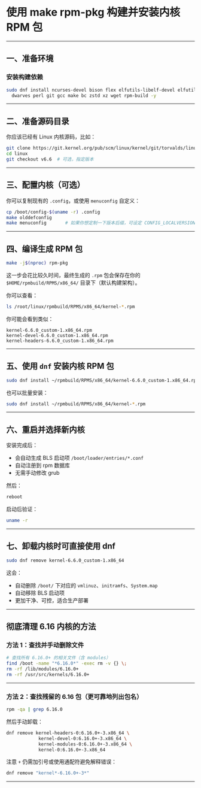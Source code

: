 # 使用 make rpm-pkg 构建并安装内核 RPM 包

---

## 一、准备环境

### 安装构建依赖

```bash
sudo dnf install ncurses-devel bison flex elfutils-libelf-devel elfutils-devel openssl-devel \
  dwarves perl git gcc make bc zstd xz wget rpm-build -y
```

---

## 二、准备源码目录

你应该已经有 Linux 内核源码，比如：

```bash
git clone https://git.kernel.org/pub/scm/linux/kernel/git/torvalds/linux.git
cd linux
git checkout v6.6  # 可选，指定版本
```  

---

## 三、配置内核（可选）

你可以复制现有的 `.config`，或使用 `menuconfig` 自定义：

```bash
cp /boot/config-$(uname -r) .config
make olddefconfig
make menuconfig       # 如果你想定制一下版本后缀，可设定 CONFIG_LOCALVERSION
```

---

## 四、编译生成 RPM 包

```bash
make -j$(nproc) rpm-pkg
```

这一步会花比较久时间，最终生成的 `.rpm` 包会保存在你的 `$HOME/rpmbuild/RPMS/x86_64/` 目录下（默认构建架构）。

你可以查看：

```bash
ls /root/linux/rpmbuild/RPMS/x86_64/kernel-*.rpm
```

你可能会看到类似：

```text
kernel-6.6.0_custom-1.x86_64.rpm
kernel-devel-6.6.0_custom-1.x86_64.rpm
kernel-headers-6.6.0_custom-1.x86_64.rpm
```

---

## 五、使用 `dnf` 安装内核 RPM 包

```bash
sudo dnf install ~/rpmbuild/RPMS/x86_64/kernel-6.6.0_custom-1.x86_64.rpm
```

也可以批量安装：

```bash
sudo dnf install ~/rpmbuild/RPMS/x86_64/kernel-*.rpm
```

---

## 六、重启并选择新内核

安装完成后：

* 会自动生成 BLS 启动项 `/boot/loader/entries/*.conf`
* 自动注册到 rpm 数据库
* 无需手动修改 grub

然后：

```bash
reboot
```

启动后验证：

```bash
uname -r
```

---

## 七、卸载内核时可直接使用 dnf

```bash
sudo dnf remove kernel-6.6.0_custom-1.x86_64
```

这会：

* 自动删除 `/boot/` 下对应的 `vmlinuz`、`initramfs`、`System.map`
* 自动移除 BLS 启动项
* 更加干净、可控，适合生产部署

---

## 彻底清理 6.16 内核的方法

### 方法 1：查找并手动删除文件

```bash
# 查找所有 6.16.0+ 的相关文件（含 modules）
find /boot -name "*6.16.0*" -exec rm -v {} \;
rm -rf /lib/modules/6.16.0+
rm -rf /usr/src/kernels/6.16.0+
```

---

### 方法 2：查找残留的 6.16 包（更可靠地列出包名）

```bash
rpm -qa | grep 6.16.0
```

然后手动卸载：

```bash
dnf remove kernel-headers-0:6.16.0+-3.x86_64 \
            kernel-devel-0:6.16.0+-3.x86_64 \
            kernel-modules-0:6.16.0+-3.x86_64 \
            kernel-0:6.16.0+-3.x86_64
```

注意 `+` 仍需加引号或使用通配符避免解释错误：

```bash
dnf remove "kernel*-6.16.0+-3*"
```

---
